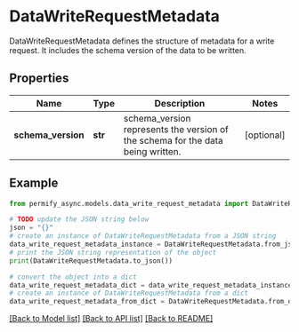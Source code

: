 # DataWriteRequestMetadata

DataWriteRequestMetadata defines the structure of metadata for a write request. It includes the schema version of the data to be written.

## Properties

Name | Type | Description | Notes
------------ | ------------- | ------------- | -------------
**schema_version** | **str** | schema_version represents the version of the schema for the data being written. | [optional] 

## Example

```python
from permify_async.models.data_write_request_metadata import DataWriteRequestMetadata

# TODO update the JSON string below
json = "{}"
# create an instance of DataWriteRequestMetadata from a JSON string
data_write_request_metadata_instance = DataWriteRequestMetadata.from_json(json)
# print the JSON string representation of the object
print(DataWriteRequestMetadata.to_json())

# convert the object into a dict
data_write_request_metadata_dict = data_write_request_metadata_instance.to_dict()
# create an instance of DataWriteRequestMetadata from a dict
data_write_request_metadata_from_dict = DataWriteRequestMetadata.from_dict(data_write_request_metadata_dict)
```
[[Back to Model list]](../README.md#documentation-for-models) [[Back to API list]](../README.md#documentation-for-api-endpoints) [[Back to README]](../README.md)


